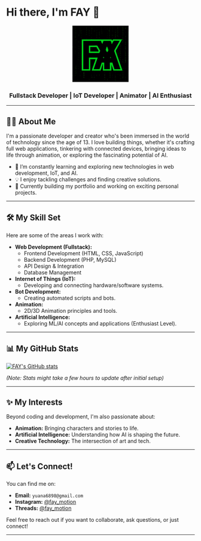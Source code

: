 # Hi there, I'm FAY 👋

<p align="center">
  <a href="https://github.com/FAYnim">
    <img src="FAY_Motion.png" alt="FAY_Motion Logo/Avatar" width="150px" />
    <!-- Make sure FAY_Motion.png is in this special repository -->
  </a>
</p>

<h3 align="center">Fullstack Developer | IoT Developer | Animator | AI Enthusiast</h3>

---

## 👨‍💻 About Me

I'm a passionate developer and creator who's been immersed in the world of technology since the age of 13. I love building things, whether it's crafting full web applications, tinkering with connected devices, bringing ideas to life through animation, or exploring the fascinating potential of AI.

*   🌱 I’m constantly learning and exploring new technologies in web development, IoT, and AI.
*   💡 I enjoy tackling challenges and finding creative solutions.
*   🚀 Currently building my portfolio and working on exciting personal projects.

---

## 🛠️ My Skill Set

Here are some of the areas I work with:

*   **Web Development (Fullstack):**
    *   Frontend Development (HTML, CSS, JavaScript)
    *   Backend Development (PHP, MySQL)
    *   API Design & Integration
    *   Database Management
*   **Internet of Things (IoT):**
    *   Developing and connecting hardware/software systems.
*   **Bot Development:**
    *   Creating automated scripts and bots.
*   **Animation:**
    *   2D/3D Animation principles and tools.
*   **Artificial Intelligence:**
    *   Exploring ML/AI concepts and applications (Enthusiast Level).

---

## 📊 My GitHub Stats

[![FAY's GitHub stats](https://github-readme-stats.vercel.app/api?username=FAYnim&show_icons=true&theme=radical)](https://github.com/anuraghazra/github-readme-stats)
<!-- You can change the theme=radical to others like dark, light, tokyonight, dracula, etc. -->

*(Note: Stats might take a few hours to update after initial setup)*

---

## ✨ My Interests

Beyond coding and development, I'm also passionate about:

*   **Animation:** Bringing characters and stories to life.
*   **Artificial Intelligence:** Understanding how AI is shaping the future.
*   **Creative Technology:** The intersection of art and tech.

---

## 📫 Let's Connect!

You can find me on:

*   **Email:** `yuana6898@gmail.com`
*   **Instagram:** [@fay_motion](https://www.instagram.com/fay_motion)
*   **Threads:** [@fay_motion](https://www.threads.net/@fay_motion)

Feel free to reach out if you want to collaborate, ask questions, or just connect!

---
